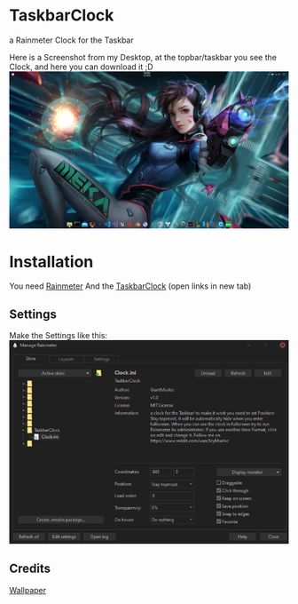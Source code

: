 # TaskbarClock
a Rainmeter Clock for the Taskbar

Here is a Screenshot from my Desktop, at the topbar/taskbar you see the Clock, and here you can download it ;D
![Screenshot](https://github.com/GiantMurloc/TaskbarClock/blob/master/ReadmeRessources/Screenshot.png)

# Installation
You need [Rainmeter](https://www.rainmeter.net/ "Rainmeter Website")
And the [TaskbarClock](https://github.com/GiantMurloc/TaskbarClock/releases "Releases")
(open links in new tab)

## Settings
Make the Settings like this:
![Screenshot](https://github.com/GiantMurloc/TaskbarClock/blob/master/ReadmeRessources/ExampleSettings.png)


## Credits
[Wallpaper](https://www.deviantart.com/jimking/art/Falling-DvA-Overwatch-844787826 "Deviantart")
